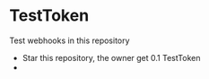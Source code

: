# TestToken
Test webhooks in this repository
* Star this repository, the owner get 0.1 TestToken
* 
